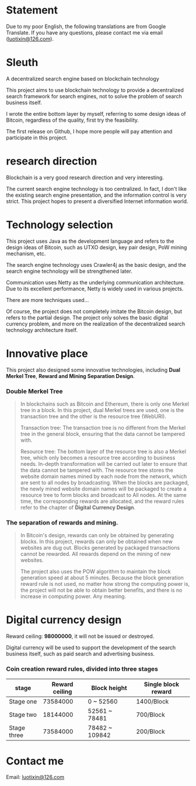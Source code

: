 # Statement
Due to my poor English, the following translations are from Google Translate. If you have any questions, please contact me via email (luotixin@126.com).

# Sleuth
A decentralized search engine based on blockchain technology

This project aims to use blockchain technology to provide a decentralized search framework for search engines, not to solve the problem of search business itself.

I wrote the entire bottom layer by myself, referring to some design ideas of Bitcoin, regardless of the quality, first try the feasibility.

The first release on Github, I hope more people will pay attention and participate in this project.

# research direction
Blockchain is a very good research direction and very interesting.

The current search engine technology is too centralized. In fact, I don't like the existing search engine presentation, and the information control is very strict. This project hopes to present a diversified Internet information world.

# Technology selection
This project uses Java as the development language and refers to the design ideas of Bitcoin, such as UTXO design, key pair design, PoW mining mechanism, etc.

The search engine technology uses Crawler4j as the basic design, and the search engine technology will be strengthened later.

Communication uses Netty as the underlying communication architecture. Due to its excellent performance, Netty is widely used in various projects.

There are more techniques used...

Of course, the project does not completely imitate the Bitcoin design, but refers to the partial design. The project only solves the basic digital currency problem, and more on the realization of the decentralized search technology architecture itself.

# Innovative place

This project also designed some innovative technologies, including **Dual Merkel Tree**, **Reward and Mining Separation Design**.

### Double Merkel Tree
> In blockchains such as Bitcoin and Ethereum, there is only one Merkel tree in a block. In this project, dual Merkel trees are used, one is the transaction tree and the other is the resource tree (WebURI).
>
> Transaction tree: The transaction tree is no different from the Merkel tree in the general block, ensuring that the data cannot be tampered with.
>
> Resource tree: The bottom layer of the resource tree is also a Merkel tree, which only becomes a resource tree according to business needs. In-depth transformation will be carried out later to ensure that the data cannot be tampered with.
The resource tree stores the website domain names mined by each node from the network, which are sent to all nodes by broadcasting. When the blocks are packaged, the newly mined website domain names will be packaged to create a resource tree to form blocks and broadcast to All nodes.
At the same time, the corresponding rewards are allocated, and the reward rules refer to the chapter of **Digital Currency Design**.

### The separation of rewards and mining.
> In Bitcoin's design, rewards can only be obtained by generating blocks. In this project, rewards can only be obtained when new websites are dug out. Blocks generated by packaged transactions cannot be rewarded. All rewards depend on the mining of new websites.
>
> The project also uses the POW algorithm to maintain the block generation speed at about 5 minutes. Because the block generation reward rule is not used, no matter how strong the computing power is, the project will not be able to obtain better benefits, and there is no increase in computing power. Any meaning.

# Digital currency design

Reward ceiling: **98000000**, it will not be issued or destroyed.

Digital currency will be used to support the development of the search business itself, such as paid search and advertising business.

### Coin creation reward rules, divided into three stages
| stage  | Reward ceiling | Block height | Single block reward |
|---- | ------ | ------ | ------ |
| Stage one  | 73584000 | 0 ~ 52560 | 1400/Block |
| Stage two  | 18144000 | 52561 ~ 78481 | 700/Block |
| Stage three  | 73584000 | 78482 ~ 109842 | 200/Block |

# Contact me
Email: luotixin@126.com
